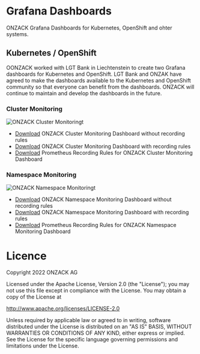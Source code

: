 # Grafana Dashboards
ONZACK Grafana Dashboards for Kubernetes, OpenShift and ohter systems.

## Kubernetes / OpenShift
OONZACK worked with LGT Bank in Liechtenstein to create two Grafana dashboards for Kubernetes and OpenShift. LGT Bank and ONZAK have agreed to make the dashboards available to the Kubernetes and OpenShift community so that everyone can benefit from the dashboards. ONZACK will continue to maintain and develop the dashboards in the future. 

### Cluster Monitoring
![ONZACK Cluster Monitoringt](https://github.com/onzack/grafana-dashboards/blob/main/Docs/onzack-cluster-monitoring.png)

- [Download](https://github.com/onzack/grafana-dashboards/blob/main/Grafana/kubernetes/without-recording-rules/onzack-cluster-monitoring.json) ONZACK Cluster Monitoring Dashboard without recording rules
- [Download](https://github.com/onzack/grafana-dashboards/blob/main/Grafana/kubernetes/with-recording-rules/onzack-cluster-monitoring.json) ONZACK Cluster Monitoring Dashboard with recording rules
- [Download](https://github.com/onzack/grafana-dashboards/blob/main/Prometheus/recording-rules/%20onzack-cluster-monitoring-recording-rules.yaml) Prometheus Recording Rules for ONZACK Cluster Monitoring Dashboard

### Namespace Monitoring
![ONZACK Namespace Monitoringt](https://github.com/onzack/grafana-dashboards/blob/main/Docs/onzack-namespace-monitoring.png)

- [Download](https://github.com/onzack/grafana-dashboards/blob/main/Grafana/kubernetes/without-recording-rules/onzack-namespace-monitoring.json) ONZACK Namespace Monitoring Dashboard without recording rules
- [Download](https://github.com/onzack/grafana-dashboards/blob/main/Grafana/kubernetes/with-recording-rules/onzack-namespace-monitoring.json) ONZACK Namespace Monitoring Dashboard with recording rules
- [Download](https://github.com/onzack/grafana-dashboards/blob/main/Prometheus/recording-rules/onzack-namespace-monitoring-recording-rules.yaml) Prometheus Recording Rules for ONZACK Namespace Monitoring Dashboard

# Licence
Copyright 2022 ONZACK AG

Licensed under the Apache License, Version 2.0 (the "License");
you may not use this file except in compliance with the License.
You may obtain a copy of the License at

http://www.apache.org/licenses/LICENSE-2.0

Unless required by applicable law or agreed to in writing, software
distributed under the License is distributed on an "AS IS" BASIS,
WITHOUT WARRANTIES OR CONDITIONS OF ANY KIND, either express or implied.
See the License for the specific language governing permissions and
limitations under the License.
